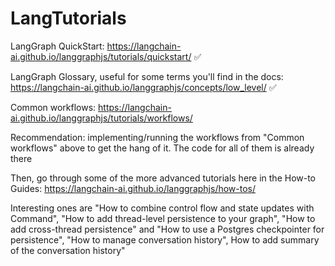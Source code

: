 # LangTutorials

LangGraph QuickStart: https://langchain-ai.github.io/langgraphjs/tutorials/quickstart/  ✅

LangGraph Glossary, useful for some terms you'll find in the docs: https://langchain-ai.github.io/langgraphjs/concepts/low_level/ ✅

Common workflows: https://langchain-ai.github.io/langgraphjs/tutorials/workflows/

Recommendation: implementing/running the workflows from "Common workflows" above to get the hang of it. The code for all of them is already there

Then, go through some of the more advanced tutorials here in the How-to Guides: https://langchain-ai.github.io/langgraphjs/how-tos/

Interesting ones are "How to combine control flow and state updates with Command", "How to add thread-level persistence to your graph", "How to add cross-thread persistence" and
"How to use a Postgres checkpointer for persistence", "How to manage conversation history", How to add summary of the conversation history"
